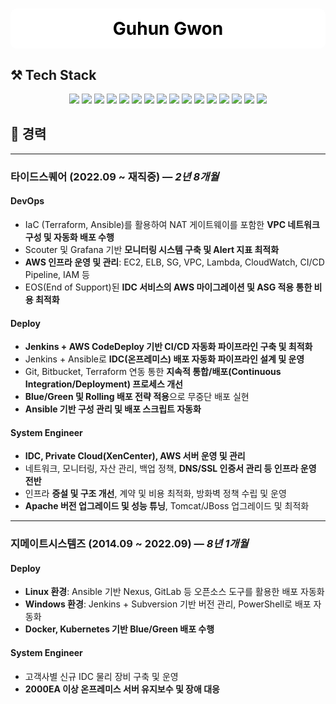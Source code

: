 <div align="center">
  <h1 style="background-color:#FFFFFF; color:#000000; padding:15px; border-radius:10px;">
    Guhun Gwon
  </h1>
</div>

## ⚒️ Tech Stack

<p align="center">
  <!-- DevOps -->
  <img src="https://img.shields.io/badge/Ansible-EE0000?style=for-the-badge&logo=ansible&logoColor=white"/>
  <img src="https://img.shields.io/badge/Jenkins-D24939?style=for-the-badge&logo=jenkins&logoColor=white"/>
  <img src="https://img.shields.io/badge/AWX-EE0000?style=for-the-badge&logo=ansible&logoColor=white"/> <!-- AWX는 로고가 없으므로 Ansible 로고 사용 -->

  <!-- Linux -->
  <img src="https://img.shields.io/badge/Linux-FCC624?style=for-the-badge&logo=linux&logoColor=black"/>

  <!-- Apache, Tomcat, Haproxy -->
  <img src="https://img.shields.io/badge/Apache-D22128?style=for-the-badge&logo=apache&logoColor=white"/>
  <img src="https://img.shields.io/badge/Tomcat-F8DC75?style=for-the-badge&logo=apache-tomcat&logoColor=black"/>
  <img src="https://img.shields.io/badge/HAProxy-000000?style=for-the-badge&logo=haproxy&logoColor=white"/>

  <!-- SVN -->
  <img src="https://img.shields.io/badge/Subversion-809CC9?style=for-the-badge&logo=subversion&logoColor=white"/>

  <!-- DevOps (추가 항목) -->
  <img src="https://img.shields.io/badge/Terraform-623CE4?style=for-the-badge&logo=terraform&logoColor=white"/>

  <!-- Kubernetes -->
  <img src="https://img.shields.io/badge/Kubernetes-326CE5?style=for-the-badge&logo=kubernetes&logoColor=white"/>

  <!-- Docker -->
  <img src="https://img.shields.io/badge/Docker-2496ED?style=for-the-badge&logo=docker&logoColor=white"/>

  <!-- NGINX -->
  <img src="https://img.shields.io/badge/Nginx-009639?style=for-the-badge&logo=nginx&logoColor=white"/>

  <!-- Git -->
  <img src="https://img.shields.io/badge/Git-F05032?style=for-the-badge&logo=git&logoColor=white"/>

  <!-- AWS 관련 -->
  <img src="https://img.shields.io/badge/AWS CodePipeline-6DB33F?style=for-the-badge&logo=amazonaws&logoColor=white"/>
  <img src="https://img.shields.io/badge/AWS-232F3E?style=for-the-badge&logo=amazon-aws&logoColor=white"/>
  <img src="https://img.shields.io/badge/AWS EKS-FF9900?style=for-the-badge&logo=amazon-eks&logoColor=white"/> <!-- EKS는 별도 로고가 없으므로 AWS 로고 사용 -->
</p>


## 🔨 경력

---

###  타이드스퀘어 (2022.09 ~ 재직중) — *2년 8개월*

####  DevOps
- IaC (Terraform, Ansible)를 활용하여 NAT 게이트웨이를 포함한 **VPC 네트워크 구성 및 자동화 배포 수행**
- Scouter 및 Grafana 기반 **모니터링 시스템 구축 및 Alert 지표 최적화**
- **AWS 인프라 운영 및 관리**: EC2, ELB, SG, VPC, Lambda, CloudWatch, CI/CD Pipeline, IAM 등
- EOS(End of Support)된 **IDC 서비스의 AWS 마이그레이션 및 ASG 적용 통한 비용 최적화**

####  Deploy
- **Jenkins + AWS CodeDeploy 기반 CI/CD 자동화 파이프라인 구축 및 최적화**
- Jenkins + Ansible로 **IDC(온프레미스) 배포 자동화 파이프라인 설계 및 운영**
- Git, Bitbucket, Terraform 연동 통한 **지속적 통합/배포(Continuous Integration/Deployment) 프로세스 개선**
- **Blue/Green 및 Rolling 배포 전략 적용**으로 무중단 배포 실현
- **Ansible 기반 구성 관리 및 배포 스크립트 자동화**

####  System Engineer
- **IDC, Private Cloud(XenCenter), AWS 서버 운영 및 관리**
- 네트워크, 모니터링, 자산 관리, 백업 정책, **DNS/SSL 인증서 관리 등 인프라 운영 전반**
- 인프라 **증설 및 구조 개선**, 계약 및 비용 최적화, 방화벽 정책 수립 및 운영
- **Apache 버전 업그레이드 및 성능 튜닝**, Tomcat/JBoss 업그레이드 및 최적화

---

###  지메이트시스템즈 (2014.09 ~ 2022.09) — *8년 1개월*

####  Deploy
- **Linux 환경**: Ansible 기반 Nexus, GitLab 등 오픈소스 도구를 활용한 배포 자동화
- **Windows 환경**: Jenkins + Subversion 기반 버전 관리, PowerShell로 배포 자동화
- **Docker, Kubernetes 기반 Blue/Green 배포 수행**

####  System Engineer
- 고객사별 신규 IDC 물리 장비 구축 및 운영
- **2000EA 이상 온프레미스 서버 유지보수 및 장애 대응**

